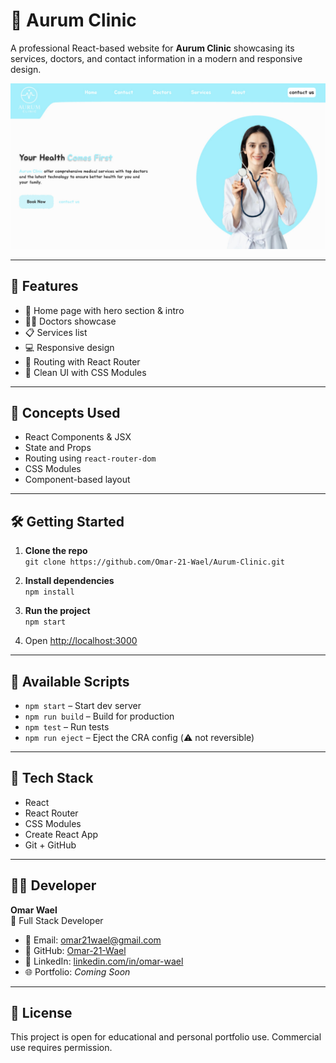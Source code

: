 # 💎 Aurum Clinic

A professional React-based website for **Aurum Clinic** showcasing its services, doctors, and contact information in a modern and responsive design.

![Preview](public/photo.jpg)

---

## 🚀 Features

- 🏥 Home page with hero section & intro  
- 👨‍⚕️ Doctors showcase  
- 📋 Services list  
- 💻 Responsive design  
- 🔗 Routing with React Router  
- 🧼 Clean UI with CSS Modules

---

## 🧠 Concepts Used

- React Components & JSX  
- State and Props  
- Routing using `react-router-dom`  
- CSS Modules  
- Component-based layout

---

## 🛠️ Getting Started

1. **Clone the repo**  
   `git clone https://github.com/Omar-21-Wael/Aurum-Clinic.git`

2. **Install dependencies**  
   `npm install`

3. **Run the project**  
   `npm start`

4. Open [http://localhost:3000](http://localhost:3000)

---

## 🔧 Available Scripts

- `npm start` – Start dev server  
- `npm run build` – Build for production  
- `npm test` – Run tests  
- `npm run eject` – Eject the CRA config (⚠️ not reversible)

---

## 🧪 Tech Stack

- React  
- React Router  
- CSS Modules  
- Create React App  
- Git + GitHub

---

## 👨‍💻 Developer

**Omar Wael**  
💼 Full Stack Developer

- 📧 Email: [omar21wael@gmail.com](mailto:omar21wael@gmail.com)  
- 🐙 GitHub: [Omar-21-Wael](https://github.com/Omar-21-Wael)  
- 💼 LinkedIn: [linkedin.com/in/omar-wael](https://www.linkedin.com/in/omar-wael-46712a369/)  
- 🌐 Portfolio: _Coming Soon_

---

## 📄 License

This project is open for educational and personal portfolio use. Commercial use requires permission.
